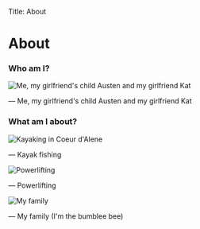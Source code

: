 Title: About

# About

### Who am I?

<img class="image-full-width" alt="Me, my girlfriend's child Austen and my girlfriend Kat" src="/images/eric_and_kat.jpg">

&mdash; Me, my girlfriend's child Austen and my girlfriend Kat

### What am I about?

<img class="image-full-width" alt="Kayaking in Coeur d'Alene" src="/images/kayak.jpg">

&mdash; Kayak fishing

<img class="image-full-width" alt="Powerlifting" src="/images/powerlifting.jpg">

&mdash; Powerlifting

<img class="image-full-width" alt="My family" src="/images/family.jpg">

&mdash; My family (I'm the bumblee bee)
